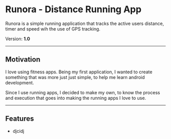 # Runora - Distance Running App

Runora is a simple running application that tracks the active users distance, timer and speed wih the use of GPS tracking.

Version: **1.0**

---

## Motivation
I love using fitness apps. Being my first application, I wanted to create something that was more just just simple, to help me learn android development.

Since I use running apps, I decided to make my own, to know the process and execution that goes into making the running apps I love to use.

---
## Features
* djcidj


